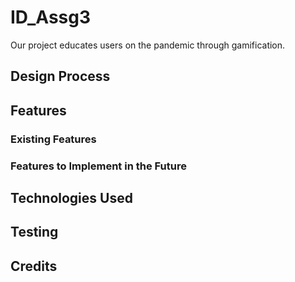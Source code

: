 # ID_Assg3

Our project educates users on the pandemic through gamification.
## Design Process

## Features

### Existing Features
### Features to Implement in the Future

## Technologies Used

## Testing

## Credits
